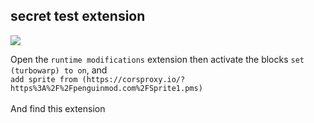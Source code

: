 ## secret test extension
<img src="https://bark-coding.vercel.app/bark.github.io/static/test-ext.png">

Open the `runtime modifications` extension then activate the blocks `set (turbowarp) to on`, and<br/> `add sprite from (https://corsproxy.io/?https%3A%2F%2Fpenguinmod.com%2FSprite1.pms)`
<br/><br/>
And find this extension
